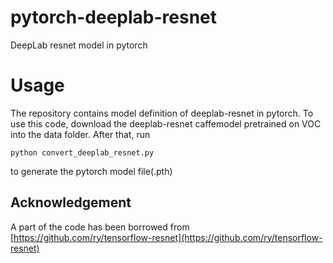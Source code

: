 # pytorch-deeplab-resnet
DeepLab resnet model in pytorch

# Usage
The repository contains model definition of deeplab-resnet in pytorch. To use this code, download the deeplab-resnet caffemodel pretrained on VOC into the data folder. After that, run
```
python convert_deeplab_resnet.py
```
to generate the pytorch model file(.pth)

## Acknowledgement
A part of the code has been borrowed from [https://github.com/ry/tensorflow-resnet](https://github.com/ry/tensorflow-resnet)
